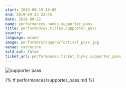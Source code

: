 ```yaml
---
start: 2019-09-19 18:00
end: 2019-09-22 22:45
date: 2019-09-22
name: performances.names.supporter_pass
title: performances.titles.supporter_pass
country: 
language: mixed
image: performers/square/festival_pass.jpg
venue: catherine
sold_out: false
ticket_url: performances.ticket_links.supporter_pass
---
```


<picture>
    <source media="(min-width: 1200px)" srcset="{% asset performers/wide/festival_pass.jpg @path %}">
    <source media="(min-width: 768px)" srcset="{% asset performers/wide/festival_pass.jpg @path %}">
    <img src="{% asset performers/square/festival_pass.jpg @path %}" alt="supporter pass">
</picture>

{% tf performances/supporter_pass.md %}
